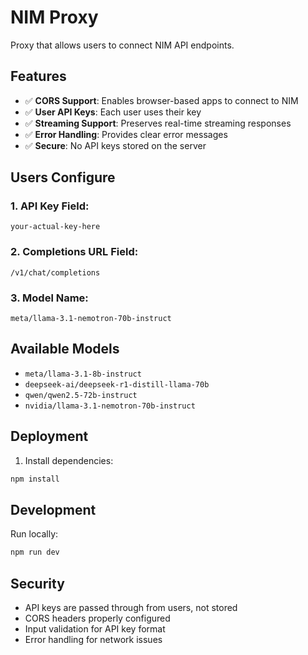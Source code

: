 # NIM Proxy

Proxy that allows users to connect NIM API endpoints.

## Features

- ✅ **CORS Support**: Enables browser-based apps to connect to NIM
- ✅ **User API Keys**: Each user uses their key
- ✅ **Streaming Support**: Preserves real-time streaming responses
- ✅ **Error Handling**: Provides clear error messages
- ✅ **Secure**: No API keys stored on the server

## Users Configure

### 1. API Key Field:
```
your-actual-key-here
```

### 2. Completions URL Field:
```
/v1/chat/completions
```

### 3. Model Name:
```
meta/llama-3.1-nemotron-70b-instruct
```

## Available Models

- `meta/llama-3.1-8b-instruct`
- `deepseek-ai/deepseek-r1-distill-llama-70b`
- `qwen/qwen2.5-72b-instruct`
- `nvidia/llama-3.1-nemotron-70b-instruct`

## Deployment

1. Install dependencies:
```bash
npm install
```

## Development

Run locally:
```bash
npm run dev
```

## Security

- API keys are passed through from users, not stored
- CORS headers properly configured
- Input validation for API key format
- Error handling for network issues

